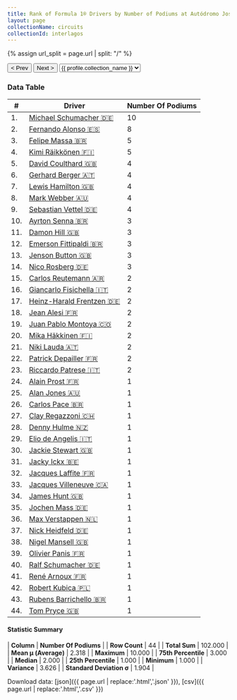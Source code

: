 ```yaml
---
title: Rank of Formula 1® Drivers by Number of Podiums at Autódromo José Carlos Pace
layout: page
collectionName: circuits
collectionId: interlagos
---
```


{% assign url_split = page.url | split: "/" %}
<div id="collection-navigation">
<button onclick="selector.options[selector.selectedIndex-1].value && (window.location = selector.options[selector.selectedIndex-1].value);">&lt; Prev</button>
<button onclick="selector.options[selector.selectedIndex+1].value && (window.location = selector.options[selector.selectedIndex+1].value);">Next &gt;</button>
<select id="selector" onchange="this.options[this.selectedIndex].value && (window.location = this.options[this.selectedIndex].value);">
  {% for collectionId in site.data[page.collectionName].refs %}
    {% if collectionId == page.collectionId %}
      {% assign selected = "selected" %}
    {% else %}
      {% assign selected = "" %}
    {% endif %}
    {% assign profile = site.data[page.collectionName][collectionId].profile %}
    <option value="/f1/{{ page.collectionName }}/{{ collectionId }}/{{ url_split[4] }}" {{ selected }}>{{ profile.collection_name }}</option>
  {% endfor %}
</select>
</div>

<canvas id="chart" width="400" height="180"></canvas>
<script>
var data = {
    "datasets": [
        {
            "backgroundColor": [
                "#9C8E8D",
                "#9C8E8D",
                "#9C8E8D",
                "#9C8E8D",
                "#9C8E8D",
                "#9C8E8D",
                "#9C8E8D",
                "#9C8E8D",
                "#9C8E8D",
                "#9C8E8D",
                "#9C8E8D",
                "#9C8E8D",
                "#9C8E8D",
                "#9C8E8D",
                "#9C8E8D",
                "#9C8E8D",
                "#9C8E8D",
                "#9C8E8D",
                "#9C8E8D",
                "#9C8E8D",
                "#9C8E8D",
                "#9C8E8D",
                "#9C8E8D",
                "#9C8E8D",
                "#9C8E8D",
                "#9C8E8D",
                "#9C8E8D",
                "#9C8E8D",
                "#9C8E8D",
                "#9C8E8D",
                "#9C8E8D",
                "#9C8E8D",
                "#9C8E8D",
                "#9C8E8D",
                "#9C8E8D",
                "#9C8E8D",
                "#9C8E8D",
                "#9C8E8D",
                "#9C8E8D",
                "#9C8E8D",
                "#9C8E8D",
                "#9C8E8D",
                "#9C8E8D",
                "#9C8E8D"
            ],
            "borderColor": [
                "#1D181E",
                "#1D181E",
                "#1D181E",
                "#1D181E",
                "#1D181E",
                "#1D181E",
                "#1D181E",
                "#1D181E",
                "#1D181E",
                "#1D181E",
                "#1D181E",
                "#1D181E",
                "#1D181E",
                "#1D181E",
                "#1D181E",
                "#1D181E",
                "#1D181E",
                "#1D181E",
                "#1D181E",
                "#1D181E",
                "#1D181E",
                "#1D181E",
                "#1D181E",
                "#1D181E",
                "#1D181E",
                "#1D181E",
                "#1D181E",
                "#1D181E",
                "#1D181E",
                "#1D181E",
                "#1D181E",
                "#1D181E",
                "#1D181E",
                "#1D181E",
                "#1D181E",
                "#1D181E",
                "#1D181E",
                "#1D181E",
                "#1D181E",
                "#1D181E",
                "#1D181E",
                "#1D181E",
                "#1D181E",
                "#1D181E"
            ],
            "borderWidth": 1,
            "data": [
                10.0,
                8.0,
                5.0,
                5.0,
                4.0,
                4.0,
                4.0,
                4.0,
                4.0,
                3.0,
                3.0,
                3.0,
                3.0,
                3.0,
                2.0,
                2.0,
                2.0,
                2.0,
                2.0,
                2.0,
                2.0,
                2.0,
                2.0,
                1.0,
                1.0,
                1.0,
                1.0,
                1.0,
                1.0,
                1.0,
                1.0,
                1.0,
                1.0,
                1.0,
                1.0,
                1.0,
                1.0,
                1.0,
                1.0,
                1.0,
                1.0,
                1.0,
                1.0,
                1.0
            ],
            "label": "Number Of Podiums"
        }
    ],
    "labels": [
        "Michael Schumacher",
        "Fernando Alonso",
        "Felipe Massa",
        "Kimi Räikkönen",
        "David Coulthard",
        "Gerhard Berger",
        "Lewis Hamilton",
        "Mark Webber",
        "Sebastian Vettel",
        "Ayrton Senna",
        "Damon Hill",
        "Emerson Fittipaldi",
        "Jenson Button",
        "Nico Rosberg",
        "Carlos Reutemann",
        "Giancarlo Fisichella",
        "Heinz-Harald Frentzen",
        "Jean Alesi",
        "Juan Pablo Montoya",
        "Mika Häkkinen",
        "Niki Lauda",
        "Patrick Depailler",
        "Riccardo Patrese",
        "Alain Prost",
        "Alan Jones",
        "Carlos Pace",
        "Clay Regazzoni",
        "Denny Hulme",
        "Elio de Angelis",
        "Jackie Stewart",
        "Jacky Ickx",
        "Jacques Laffite",
        "Jacques Villeneuve",
        "James Hunt",
        "Jochen Mass",
        "Max Verstappen",
        "Nick Heidfeld",
        "Nigel Mansell",
        "Olivier Panis",
        "Ralf Schumacher",
        "René Arnoux",
        "Robert Kubica",
        "Rubens Barrichello",
        "Tom Pryce"
    ]
};
var options = {
  legend: {
    display: false
  },
  scales: {
    xAxes: [{
      ticks: {
        beginAtZero: true,
        maxRotation: 180,
        display: window.innerWidth > 800
      }
    }],
    yAxes: [{
      ticks: {
        beginAtZero: true
      }
    }]
  },
  onResize: function(chart, size) {
    chart.options.scales.xAxes[0].ticks.display = size.width > 800;
  }
};
var chart = new Chart("chart", {
    data: data,
    type: 'bar',
    options: options
});
</script>



### Data Table

| # | Driver | Number Of Podiums |
|--|--|--|
| 1. | [Michael Schumacher 🇩🇪](/f1/drivers/michael_schumacher) | 10 |
| 2. | [Fernando Alonso 🇪🇸](/f1/drivers/alonso) | 8 |
| 3. | [Felipe Massa 🇧🇷](/f1/drivers/massa) | 5 |
| 4. | [Kimi Räikkönen 🇫🇮](/f1/drivers/raikkonen) | 5 |
| 5. | [David Coulthard 🇬🇧](/f1/drivers/coulthard) | 4 |
| 6. | [Gerhard Berger 🇦🇹](/f1/drivers/berger) | 4 |
| 7. | [Lewis Hamilton 🇬🇧](/f1/drivers/hamilton) | 4 |
| 8. | [Mark Webber 🇦🇺](/f1/drivers/webber) | 4 |
| 9. | [Sebastian Vettel 🇩🇪](/f1/drivers/vettel) | 4 |
| 10. | [Ayrton Senna 🇧🇷](/f1/drivers/senna) | 3 |
| 11. | [Damon Hill 🇬🇧](/f1/drivers/damon_hill) | 3 |
| 12. | [Emerson Fittipaldi 🇧🇷](/f1/drivers/emerson_fittipaldi) | 3 |
| 13. | [Jenson Button 🇬🇧](/f1/drivers/button) | 3 |
| 14. | [Nico Rosberg 🇩🇪](/f1/drivers/rosberg) | 3 |
| 15. | [Carlos Reutemann 🇦🇷](/f1/drivers/reutemann) | 2 |
| 16. | [Giancarlo Fisichella 🇮🇹](/f1/drivers/fisichella) | 2 |
| 17. | [Heinz-Harald Frentzen 🇩🇪](/f1/drivers/frentzen) | 2 |
| 18. | [Jean Alesi 🇫🇷](/f1/drivers/alesi) | 2 |
| 19. | [Juan Pablo Montoya 🇨🇴](/f1/drivers/montoya) | 2 |
| 20. | [Mika Häkkinen 🇫🇮](/f1/drivers/hakkinen) | 2 |
| 21. | [Niki Lauda 🇦🇹](/f1/drivers/lauda) | 2 |
| 22. | [Patrick Depailler 🇫🇷](/f1/drivers/depailler) | 2 |
| 23. | [Riccardo Patrese 🇮🇹](/f1/drivers/patrese) | 2 |
| 24. | [Alain Prost 🇫🇷](/f1/drivers/prost) | 1 |
| 25. | [Alan Jones 🇦🇺](/f1/drivers/jones) | 1 |
| 26. | [Carlos Pace 🇧🇷](/f1/drivers/pace) | 1 |
| 27. | [Clay Regazzoni 🇨🇭](/f1/drivers/regazzoni) | 1 |
| 28. | [Denny Hulme 🇳🇿](/f1/drivers/hulme) | 1 |
| 29. | [Elio de Angelis 🇮🇹](/f1/drivers/angelis) | 1 |
| 30. | [Jackie Stewart 🇬🇧](/f1/drivers/stewart) | 1 |
| 31. | [Jacky Ickx 🇧🇪](/f1/drivers/ickx) | 1 |
| 32. | [Jacques Laffite 🇫🇷](/f1/drivers/laffite) | 1 |
| 33. | [Jacques Villeneuve 🇨🇦](/f1/drivers/villeneuve) | 1 |
| 34. | [James Hunt 🇬🇧](/f1/drivers/hunt) | 1 |
| 35. | [Jochen Mass 🇩🇪](/f1/drivers/mass) | 1 |
| 36. | [Max Verstappen 🇳🇱](/f1/drivers/max_verstappen) | 1 |
| 37. | [Nick Heidfeld 🇩🇪](/f1/drivers/heidfeld) | 1 |
| 38. | [Nigel Mansell 🇬🇧](/f1/drivers/mansell) | 1 |
| 39. | [Olivier Panis 🇫🇷](/f1/drivers/panis) | 1 |
| 40. | [Ralf Schumacher 🇩🇪](/f1/drivers/ralf_schumacher) | 1 |
| 41. | [René Arnoux 🇫🇷](/f1/drivers/arnoux) | 1 |
| 42. | [Robert Kubica 🇵🇱](/f1/drivers/kubica) | 1 |
| 43. | [Rubens Barrichello 🇧🇷](/f1/drivers/barrichello) | 1 |
| 44. | [Tom Pryce 🇬🇧](/f1/drivers/pryce) | 1 |

#### Statistic Summary

| **Column** | **Number Of Podiums** |
| **Row Count** | 44 |
| **Total Sum** | 102.000 |
| **Mean μ (Average)** | 2.318 |
| **Maximum** | 10.000 |
| **75th Percentile** | 3.000 |
| **Median** | 2.000 |
| **25th Percentile** | 1.000 |
| **Minimum** | 1.000 |
| **Variance** | 3.626 |
| **Standard Deviation σ** | 1.904 |

Download data: [json]({{ page.url | replace:'.html','.json' }}), [csv]({{ page.url | replace:'.html','.csv' }})
